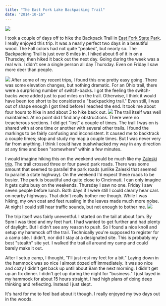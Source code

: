 ```yaml
---
title: "The East Fork Lake Backpacking Trail"
date: "2014-10-16"
---
```


<img src="/img/2014-fall-east-fork-lake/IMG_1238.JPG" class="img-full-width"/>

I took a couple of days off to hike the Backpack Trail in [East Fork
State Park](http://parks.ohiodnr.gov/eastfork). I really enjoyed this trip. It was a nearly perfect two
days in a beautiful wood. The Fall colors had not quite "peaked", but
nearly so. The Backpacking Trail is just over 8 miles in. I hiked
about 6 of it in on a Thursday, then hiked it back out the next day.
Going during the week was a real win. I didn't see a single person all
day Thursday. Even on Friday I saw more deer than people.

<img src="/img/2014-fall-east-fork-lake/IMG_1239.jpg" class="img-left"/>
After some of my recent trips, I found this one pretty easy going.
There was some elevation changes, but nothing dramatic. For an Ohio
trail, there were a surprising number of switch-backs. I got the
feeling the switch-backs were added just to pad miles on the trail.
Otherwise, I think it would have been too short to be considered a
"backpacking trail." Even still, I was out of shape enough I got tired
before I reached the end. It took me about four hours to hike in and
about 3 to hike back out.

<img src="/img/2014-fall-east-fork-lake/IMG_1240.jpg" class="img-right"/>
The trail itself was well maintained. At no point did I find any
obstructions. There were no treacherous sections. I did get "lost" a
couple of times. The trail I was on is shared with at one time or
another with several other trails. I found the markings to be fairly
confusing and inconsistent. It caused me to backtrack a couple times;
stop and study my map a couple times. But I was never very far from
anything. I think I could have bushwhacked my way in any direction at
any time and been "somewhere" within a few minutes.

I would imagine hiking this on the weekend would be much like my
[Zaleski trip](posts/2014-05-30-zaleski.html). The trail crossed three
or four paved park roads. There was some amount that seemed to
parallel the park roads (unlike Zaleski that seemed to parallel a
state highway). On the weekend I'd expect these roads to be busier.
The park is beautiful and quite close to Cincinnati. I can only
imagine it gets quite busy on the weekends. Thursday I saw no one.
Friday I saw seven people before lunch. Both days if I were still I
could clearly hear cars on nearby highways. That didn't really bother
me though. While I was hiking, my own coat and feet russling in the
leaves made much more noise. At night I could still hear traffic
sounds, but not enough to bother me.
<img src="/img/2014-fall-east-fork-lake/IMG_1245.JPG" class="img-left"/>

The trip itself was fairly uneventful. I started on the tail at about
1pm. By 5pm I was tired and my feet hurt. I had wanted to get further
and had plenty of daylight. But I didn't see any reason to push. So I
found a nice knoll and setup my hammock off the trail. Technically
you're supposed to register for a camp site. I didn't, nor did I stay
at a designated site. This is probably my best "stealth" site yet. I
walked the trail all around my camp and could barely make it out.

After I setup camp, I thought, "I'll just rest my feet for a bit."
Laying down in the hammock was so nice I almost dozed off immediately.
It was so nice and cozy I didn't get back up until about 9am the next
morning. I didn't get up an fix dinner. I didn't get up during the
night for "business." I just layed in my hammock for about 15 hours
straight. I had high plans of doing deep thinking and reflecting.
Instead I just slept.

It's hard for me to feel bad about it though. I really enjoyed my two
days out in the woods.
